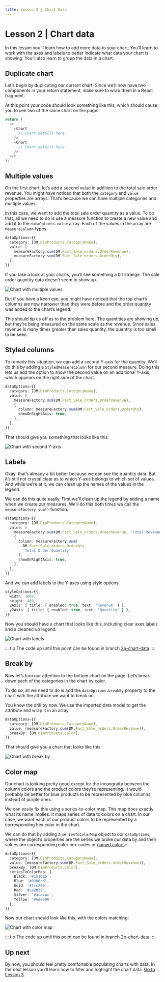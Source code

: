 ```yaml
---
title: Lesson 2 | Chart Data
---
```


# Lesson 2 | Chart data

In this lesson you’ll learn how to add more data to your chart. You’ll learn to work with the axes and labels to better indicate what data your chart is showing. You’ll also learn to group the data in a chart.

## Duplicate chart

Let’s begin by duplicating our current chart. Since we’ll now have two components in your return statement, make sure to wrap them in a React fragment.

At this point your code should look something like this, which should cause you to see two of the same chart on the page:

```ts
return (
  <>
    <Chart
      // Chart details here
    />
    <Chart
      // Chart details here
    />
  </>
);
```

## Multiple values

On the first chart, let’s add a second value in addition to the total sale order revenue. You might have noticed that both the `category` and `value` properties are arrays. That’s because we can have multiple categories and multiple values.

In this case, we want to add the total sale order quantity as a value. To do that, all we need to do is use a measure function to create a new value and add it to the `dataOptions.value` array. Each of the values in the array are `MeasureColumn` types.

```ts
dataOptions={{
  category: [DM.DimProducts.CategoryName],
  value: [
    measureFactory.sum(DM.Fact_Sale_orders.OrderRevenue),
    measureFactory.sum(DM.Fact_Sale_orders.OrderQty),
  ],
}}
```

If you take a look at your charts, you’ll see something a bit strange. The sale order quantity data doesn’t seem to show up.

![Chart with multiple values](../../img/tutorial/2-multiple-values.png 'Chart with multiple values')

But if you have a keen eye, you might have noticed that the top chart’s columns are now narrower than they were before and the order quantity was added to the chart’s legend.

This should tip us off as to the problem here. The quantities are showing up, but they’re being measured on the same scale as the revenue. Since sales revenue is many times greater than sales quantity, the quantity is too small to be seen.

## Styled columns

To remedy this situation, we can add a second Y-axis for the quantity. We’ll do this by adding a `StyledMeasureColumn` for our second measure. Doing this lets us add the option to show the second value on an additional Y-axis, which appears on the right side of the chart.

```ts
dataOptions={{
  category: [DM.DimProducts.CategoryName],
  value: [
    measureFactory.sum(DM.Fact_Sale_orders.OrderRevenue),
    {
      column: measureFactory.sum(DM.Fact_Sale_orders.OrderQty),
      showOnRightAxis: true,
    },
  ],
}}
```

That should give you something that looks like this:

![Chart with second Y-axis](../../img/tutorial/2-styled-column.png 'Chart with second Y-axis')

## Labels

Okay, that’s already a bit better because we can see the quantity data. But it’s still not crystal clear as to which Y-axis belongs to which set of values. And while we’re at it, we can clean up the names of the values in the legend.

We can do this quite easily. First we’ll clean up the legend by adding a name when we create our measures. We’ll do this both times we call the `measureFactory.sum()` function.

```ts
dataOptions={{
  category: [DM.DimProducts.CategoryName],
  value: [
    measureFactory.sum(DM.Fact_Sale_orders.OrderRevenue, 'Total Revenue'),
    {
      column: measureFactory.sum(
        DM.Fact_Sale_orders.OrderQty,
        'Total Order Quantity'
      ),
      showOnRightAxis: true,
    },
  ],
}}
```

And we can add labels to the Y-axes using style options.

```ts
styleOptions={{
  width: 1000,
  height: 400,
  yAxis: { title: { enabled: true, text: 'Revenue' } },
  y2Axis: { title: { enabled: true, text: 'Quantity' } },
}}
```

Now you should have a chart that looks like this, including clear axes labels and a cleaned up legend.

![Chart with labels](../../img/tutorial/2-labels.png 'Chart with labels')

::: tip
The code up until this point can be found in branch [2a-chart-data](https://github.com/sisense/compose-sdk-charts-tutorial/tree/2a-chart-data).
:::

## Break by

Now let’s turn our attention to the bottom chart on the page. Let’s break down each of the categories in the chart by color.

To do so, all we need to do is add the `dataOptions.breakBy` property to the chart with the attribute we want to break on.

You know the drill by now. We use the imported data model to get the attribute and wrap it in an array.

```ts
dataOptions={{
  category: [DM.DimProducts.CategoryName],
  value: [measureFactory.sum(DM.Fact_Sale_orders.OrderRevenue)],
  breakBy: [DM.DimProducts.Color],
}}
```

That should give you a chart that looks like this:

![Chart with break by](../../img/tutorial/2-break-by.png 'Chart with break by')

## Color map

Our chart is looking pretty good except for the incongruity between the column colors and the product colors they’re representing. It would probably be better for blue products to be represented by blue columns instead of purple ones.

We can easily fix this using a series-to-color map. This map does exactly what its name implies. It maps series of data to colors on a chart. In our case, we want each of our product colors to be represented by a corresponding hex color in the chart.

We can do that by adding a `seriesToColorMap` object to our `dataOptions`, where the object’s properties are the series we broke our data by and their values are corresponding color hex codes or [named colors](https://developer.mozilla.org/en-US/docs/Web/CSS/named-color)::

```ts
dataOptions={{
  category: [DM.DimProducts.CategoryName],
  value: [measureFactory.sum(DM.Fact_Sale_orders.OrderRevenue)],
  breakBy: [DM.DimProducts.Color],
  seriesToColorMap: {
    Black: '#1b1b1b',
    Blue: '#0000cd',
    Gold: '#fcc200',
    Red: '#ce2029',
    Silver: '#acacac',
    Yellow: '#eee600'
  },
}}
```

Now our chart should look like this, with the colors matching:

![Chart with color map](../../img/tutorial/2-series-to-color.png 'Chart with color map')

::: tip
The code up until this point can be found in branch [2b-chart-data](https://github.com/sisense/compose-sdk-charts-tutorial/tree/2b-chart-data).
:::

## Up next

By now, you should feel pretty comfortable populating charts with data. In the next lesson you’ll learn how to filter and highlight the chart data. [Go to Lesson 3](./lesson3.md).
